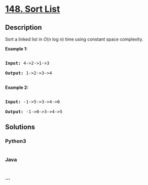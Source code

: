 # [148. Sort List](https://leetcode.com/problems/sort-list)

## Description
<p>Sort a linked list in <em>O</em>(<em>n</em> log <em>n</em>) time using constant space complexity.</p>



<p><strong>Example 1:</strong></p>



<pre>

<strong>Input:</strong> 4-&gt;2-&gt;1-&gt;3

<strong>Output:</strong> 1-&gt;2-&gt;3-&gt;4

</pre>



<p><strong>Example 2:</strong></p>



<pre>

<strong>Input:</strong> -1-&gt;5-&gt;3-&gt;4-&gt;0

<strong>Output:</strong> -1-&gt;0-&gt;3-&gt;4-&gt;5</pre>




## Solutions


<!-- tabs:start -->

### **Python3**

```python

```

### **Java**

```java

```

### **...**
```

```

<!-- tabs:end -->